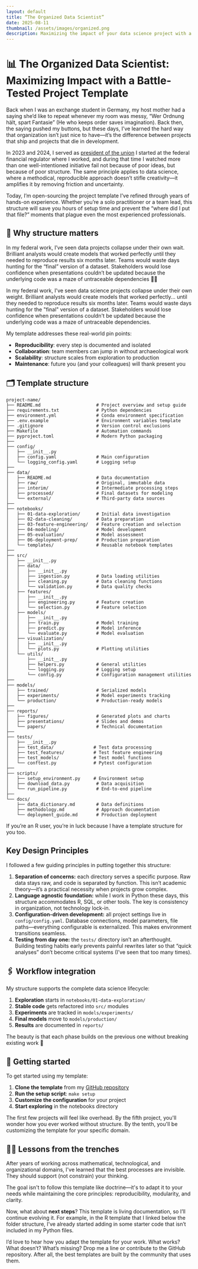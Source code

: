 ```yaml
---
layout: default
title: “The Organized Data Scientist”
date: 2025-08-11
thumbnail: /assets/images/organized.png
description: Maximizing the impact of your data science project with a battle-tested project template
---
```


# 📊 The Organized Data Scientist: Maximizing Impact with a Battle-Tested Project Template

Back when I was an exchange student in Germany, my host mother had a saying she’d like to repeat whenever my room was messy, “Wer Ordnung hält, spart Fantasie” (He who keeps order saves imagination). Back then, the saying pushed my buttons, but these days, I’ve learned the hard way that organization isn’t just nice to have—it’s the difference between projects that ship and projects that die in development.

In 2023 and 2024, I served as [president of the union](https://federalnewsnetwork.com/workforce/2024/02/federal-housing-finance-agency-to-kickstart-negotiations-for-first-ever-union-contract/) I started at the federal financial regulator where I worked, and during that time I watched more than one well-intentioned initiative fail not because of poor ideas, but because of poor structure. The same principle applies to data science, where a methodical, reproducible approach doesn’t stifle creativity—it amplifies it by removing friction and uncertainty.

Today, I’m open-sourcing the project template I’ve refined through years of hands-on experience. Whether you’re a solo practitioner or a team lead, this structure will save you hours of setup time and prevent the “where did I put that file?” moments that plague even the most experienced professionals.

## 🏢 Why structure matters
In my federal work, I’ve seen data projects collapse under their own wait. Brilliant analysts would create models that worked perfectly until they needed to reproduce results six months later. Teams would waste days hunting for the “final” version of a dataset. Stakeholders would lose confidence when presentations couldn’t be updated because the underlying code was a maze of untraceable dependencies 😵‍💫

In my federal work, I've seen data science projects collapse under their own weight. Brilliant analysts would create models that worked perfectly... until they needed to reproduce results six months later. Teams would waste days hunting for the "final" version of a dataset. Stakeholders would lose confidence when presentations couldn't be updated because the underlying code was a maze of untraceable dependencies.

My template addresses these real-world pin points:

- **Reproducibility**: every step is documented and isolated
- **Collaboration**: team members can jump in without archaeological work
- **Scalability**: structure scales from exploration to production
- **Maintenance**: future you (and your colleagues) will thank present you

## 🗂️ Template structure

```
project-name/
├── README.md                     # Project overview and setup guide
├── requirements.txt              # Python dependencies
├── environment.yml               # Conda environment specification
├── .env.example                  # Environment variables template
├── .gitignore                    # Version control exclusions
├── Makefile                      # Automation commands
├── pyproject.toml                # Modern Python packaging
├── 
├── config/
│   ├── __init__.py
│   ├── config.yaml               # Main configuration
│   └── logging_config.yaml       # Logging setup
├── 
├── data/
│   ├── README.md                 # Data documentation
│   ├── raw/                      # Original, immutable data
│   ├── interim/                  # Intermediate processing steps
│   ├── processed/                # Final datasets for modeling
│   └── external/                 # Third-party data sources
├── 
├── notebooks/
│   ├── 01-data-exploration/      # Initial data investigation
│   ├── 02-data-cleaning/         # Data preparation
│   ├── 03-feature-engineering/   # Feature creation and selection
│   ├── 04-modeling/              # Model development
│   ├── 05-evaluation/            # Model assessment
│   ├── 06-deployment-prep/       # Production preparation
│   └── templates/                # Reusable notebook templates
├── 
├── src/
│   ├── __init__.py
│   ├── data/
│   │   ├── __init__.py
│   │   ├── ingestion.py          # Data loading utilities
│   │   ├── cleaning.py           # Data cleaning functions
│   │   └── validation.py         # Data quality checks
│   ├── features/
│   │   ├── __init__.py
│   │   ├── engineering.py        # Feature creation
│   │   └── selection.py          # Feature selection
│   ├── models/
│   │   ├── __init__.py
│   │   ├── train.py              # Model training
│   │   ├── predict.py            # Model inference
│   │   └── evaluate.py           # Model evaluation
│   ├── visualization/
│   │   ├── __init__.py
│   │   └── plots.py              # Plotting utilities
│   └── utils/
│       ├── __init__.py
│       ├── helpers.py            # General utilities
│       └── logging.py            # Logging setup
│       └── config.py             # Configuration management utilities
├── 
├── models/
│   ├── trained/                  # Serialized models
│   ├── experiments/              # Model experiments tracking
│   └── production/               # Production-ready models
├── 
├── reports/
│   ├── figures/                  # Generated plots and charts
│   ├── presentations/            # Slides and demos
│   └── papers/                   # Technical documentation
├── 
├── tests/
│   ├── __init__.py
│   ├── test_data/               # Test data processing
│   ├── test_features/           # Test feature engineering
│   ├── test_models/             # Test model functions
│   └── conftest.py              # Pytest configuration
├── 
├── scripts/
│   ├── setup_environment.py     # Environment setup
│   ├── download_data.py          # Data acquisition
│   └── run_pipeline.py           # End-to-end pipeline
├── 
└── docs/
    ├── data_dictionary.md        # Data definitions
    ├── methodology.md            # Approach documentation
    └── deployment_guide.md       # Production deployment
```

If you’re an R user, you’re in luck because I have a template structure for you too.

## Key Design Principles
I followed a few guiding principles in putting together this structure:

1. **Separation of concerns:** each directory serves a specific purpose. Raw data stays raw, and code is separated by function. This isn’t academic theory—it’s a practical necessity when projects grow complex.
2. **Language agnostic foundation:** while I work in Python these days, this structure accommodates R, SQL, or other tools. The key is consistency in organization, not technology lock-in.
3. **Configuration-driven development:** all project settings live in `config/config.yaml`. Database connections, model parameters, file paths—everything configurable is externalized. This makes environment transitions seamless.
4. **Testing from day one:** the `tests/` directory isn’t an afterthought. Building testing habits early prevents painful rewrites later so that “quick analyses” don’t become critical systems (I’ve seen that too many times).

## 🖇️ Workflow integration
My structure supports the complete data science lifecycle:

1. **Exploration** starts in `notebooks/01-data-exploration/`
2. **Stable code** gets refactored into `src/` modules
3. **Experiments** are tracked in `models/experiments/`
4. **Final models** move to `models/production/`
5. **Results** are documented in `reports/`

The beauty is that each phase builds on the previous one without breaking existing work 🎨

## 🏁 Getting started
To get started using my template: 

1. **Clone the template** from my [GitHub repository](https://github.com/your-username/data-science-template)
2. **Run the setup script**: `make setup`
3. **Customize the configuration** for your project
4. **Start exploring** in the notebooks directory

The first few projects will feel like overhead. By the fifth project, you'll wonder how you ever worked without structure. By the tenth, you'll be customizing the template for your specific domain.

## 🧑‍🏫 Lessons from the trenches

After years of working across mathematical, technological, and organizational domains, I've learned that the best processes are invisible. They should support (not constrain) your thinking. 

The goal isn't to follow this template like doctrine—it's to adapt it to your needs while maintaining the core principles: reproducibility, modularity, and clarity.

Now, what about **next steps**? This template is living documentation, so I’ll continue evolving it. For example, in the R template that I linked below the folder structure, I’ve already started adding in some starter code that isn’t included in my Python files. 

I’d love to hear how you adapt the template for your work. What works? What doesn’t? What’s missing? Drop me a line or contribute to the GitHub repository. After all, the best templates are built by the community that uses them.